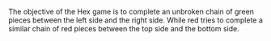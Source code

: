 The objective of the Hex game is to complete an unbroken chain of green pieces
between the left side and the right side. While red tries to complete a similar
chain of red pieces between the top side and the bottom side.